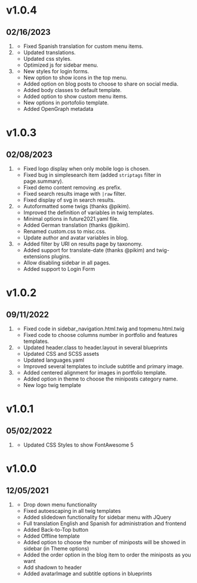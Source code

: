 # v1.0.4
## 02/16/2023

1.  [](#bugfix)
    * Fixed Spanish translation for custom menu items.
2.  [](#improved)
    * Updated translations.
    * Updated css styles.
    * Optimized js for sidebar menu.
2.  [](#new)
    * New styles for login forms.
    * New option to show icons in the top menu.
    * Added option on blog posts to choose to share on social media.
    * Added body classes to default template.
    * Added option to show custom menu items.
    * New options in portofolio template.
    * Added OpenGraph metadata
# v1.0.3
## 02/08/2023

1.  [](#bugfix)
    * Fixed logo display when only mobile logo is chosen.
    * Fixed bug in simplesearch item (added `striptags` filter in page.summary).
    * Fixed demo content removing .es prefix.
    * Fixed search results image with `|raw` filter.
    * Fixed display of svg in search results.
2.  [](#improved)
    * Autoformatted some twigs (thanks @pikim).
    * Improved the definition of variables in twig templates.
    * Minimal options in future2021.yaml file.
    * Added German translation (thanks @pikim).
    * Renamed custom.css to misc.css.
    * Update author and avatar variables in blog.
3.  [](#new)
    * Added filter by URI on results page by taxonomy.
    * Added support for translate-date (thanks @pikim) and twig-extensions plugins.
    * Allow disabling sidebar in all pages.
    * Added support to Login Form
# v1.0.2
## 09/11/2022

1.  [](#bugfix)
    * Fixed code in sidebar_navigation.html.twig and topmenu.html.twig
    * Fixed code to choose columns number in portfolio and features templates.
2.  [](#improved)
    * Updated header.class to header.layout in several blueprints
    * Updated CSS and SCSS assets
    * Updated languages.yaml
    * Improved several templates to include subtitle and primary image.
3.  [](#new)
    * Added centered alignment for images in portfolio template.
    * Added option in theme to choose the miniposts category name.
    * New logo twig template
# v1.0.1
## 05/02/2022

1.  [](#bugfix)
    * Updated CSS Styles to show FontAwesome 5

# v1.0.0
## 12/05/2021

1.  [](#new)
    * Drop down menu functionality
    * Fixed autoescaping in all twig templates
    * Added slidedown functionality for sidebar menu with JQuery
    * Full translation English and Spanish for administration and frontend
    * Added Back-to-Top button
    * Added Offline template
    * Added option to choose the number of miniposts will be showed in sidebar (in Theme options)
    * Added the order option in the blog item to order the miniposts as you want
    * Add shadown to header
    * Added avatarImage and subtitle options in blueprints
